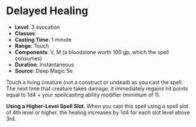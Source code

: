 # Delayed Healing

- **Level**: 3 evocation
- **Classes**: 
- **Casting Time**: 1 minute
- **Range**: Touch
- **Components**: V, M (a bloodstone worth 100 gp, which the spell consumes)
- **Duration**: Instantaneous
- **Source**: Deep Magic 5e

Touch a living creature (not a construct or undead) as you cast the spell. The next time that creature takes damage, it immediately regains hit points equal to 1d4 + your spellcasting ability modifier (minimum of 1).

**Using a Higher-Level Spell Slot.** When you cast this spell using a spell slot of 4th level or higher, the healing increases by 1d4 for each slot level above 3rd.
